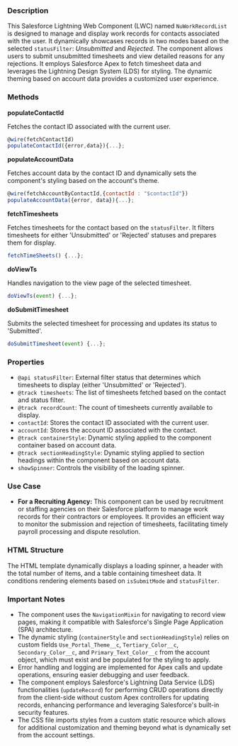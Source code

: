 ### Description

This Salesforce Lightning Web Component (LWC) named `NuWorkRecordList` is designed to manage and display work records for contacts associated with the user. It dynamically showcases records in two modes based on the selected `statusFilter`: *Unsubmitted* and *Rejected*. The component allows users to submit unsubmitted timesheets and view detailed reasons for any rejections. It employs Salesforce Apex to fetch timesheet data and leverages the Lightning Design System (LDS) for styling. The dynamic theming based on account data provides a customized user experience.

### Methods

**populateContactId**

Fetches the contact ID associated with the current user.
```javascript
@wire(fetchContactId)
populateContactId({error,data}){...};
```

**populateAccountData**

Fetches account data by the contact ID and dynamically sets the component's styling based on the account's theme.
```javascript
@wire(fetchAccountByContactId,{contactId : "$contactId"})
populateAccountData({error, data}){...};
```

**fetchTimesheets**

Fetches timesheets for the contact based on the `statusFilter`. It filters timesheets for either 'Unsubmitted' or 'Rejected' statuses and prepares them for display.
```javascript
fetchTimeSheets() {...};
```

**doViewTs**

Handles navigation to the view page of the selected timesheet.
```javascript
doViewTs(event) {...};
```

**doSubmitTimesheet**

Submits the selected timesheet for processing and updates its status to 'Submitted'.
```javascript
doSubmitTimesheet(event) {...};
```

### Properties

- `@api statusFilter`: External filter status that determines which timesheets to display (either 'Unsubmitted' or 'Rejected').
- `@track timesheets`: The list of timesheets fetched based on the contact and status filter.
- `@track recordCount`: The count of timesheets currently available to display.
- `contactId`: Stores the contact ID associated with the current user.
- `accountId`: Stores the account ID associated with the contact.
- `@track containerStyle`: Dynamic styling applied to the component container based on account data.
- `@track sectionHeadingStyle`: Dynamic styling applied to section headings within the component based on account data.
- `showSpinner`: Controls the visibility of the loading spinner.

### Use Case

- **For a Recruiting Agency:** This component can be used by recruitment or staffing agencies on their Salesforce platform to manage work records for their contractors or employees. It provides an efficient way to monitor the submission and rejection of timesheets, facilitating timely payroll processing and dispute resolution.

### HTML Structure

The HTML template dynamically displays a loading spinner, a header with the total number of items, and a table containing timesheet data. It conditions rendering elements based on `isSubmitMode` and `statusFilter`.

### Important Notes

- The component uses the `NavigationMixin` for navigating to record view pages, making it compatible with Salesforce's Single Page Application (SPA) architecture.
- The dynamic styling (`containerStyle` and `sectionHeadingStyle`) relies on custom fields `Use_Portal_Theme__c`, `Tertiary_Color__c`, `Secondary_Color__c`, and `Primary_Text_Color__c` from the account object, which must exist and be populated for the styling to apply.
- Error handling and logging are implemented for Apex calls and update operations, ensuring easier debugging and user feedback.
- The component employs Salesforce's Lightning Data Service (LDS) functionalities (`updateRecord`) for performing CRUD operations directly from the client-side without custom Apex controllers for updating records, enhancing performance and leveraging Salesforce's built-in security features.
- The CSS file imports styles from a custom static resource which allows for additional customization and theming beyond what is dynamically set from the account settings.